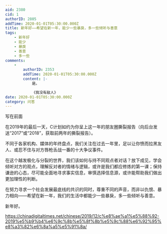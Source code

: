 ```yaml
---
aid: 2380
cid: 1
authorID: 2805
addTime: 2020-01-01T05:30:00.000Z
title: 新年好——希望在新一年，能少一些暴戾，多一些倾听与善意
tags:
    - 新年好
    - 能少
    - 暴戾
    - 善意
    - 多一些
comments:
    -
        authorID: 2353
        addTime: 2020-01-01T05:30:00.000Z
        content: |-
            是。

            《我没有敌人》
date: 2020-01-01T05:30:00.000Z
category: 问答
---
```


写在前面

在2019年的最后一天，C计划如约为你呈上这一年的朋友圈撕裂报告（向后台发送“2017”或“2018”，获取前两年的撕裂报告）。

不同于各家机构、媒体的年终盘点，我们关注在过去一年里，足以让你愤而拉黑友人、或忍不住与对方唇枪舌战一番的十大争议事件。

在这个越发极化与分裂的世界，我们该如何与持不同观点者对话？放下成见，学会倾听对方的观点，理解反对者的情绪与逻辑，或许是我们都应修炼的第一课；保持谦逊的心态，尽可能全面地寻求事实信息，审慎选择信息源，或许能帮助我们做出更加理性的判断。

在努力寻求一个社会发展最底线的共识的同时，尊重不同的声音，而非以仇恨、暴力相向——希望在新一年，我们的生活中都能少一些暴戾，多一些倾听与善意。

新年好。

https://chinadigitaltimes.net/chinese/2019/12/c%e8%ae%a1%e5%88%92-2019%e5%b9%b4%e6%9c%8b%e5%8f%8b%e5%9c%88%e6%92%95%e8%a3%82%e6%8a%a5%e5%91%8a/
